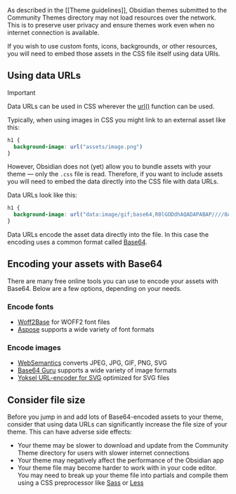 As described in the [[Theme guidelines]], Obsidian themes submitted to the Community Themes directory may not load resources over the network. This is to preserve user privacy and ensure themes work even when no internet connection is available.

If you wish to use custom fonts, icons, backgrounds, or other resources, you will need to embed those assets in the CSS file itself using data URIs.

## Using data URLs

> [!Important]
> Data URLs can be used in CSS wherever the [url()](https://developer.mozilla.org/en-US/docs/Web/CSS/url) function can be used.

Typically, when using images in CSS you might link to an external asset like this:

```css
h1 {
  background-image: url("assets/image.png")
}
```

However, Obsidian does not (yet) allow you to bundle assets with your theme — only the `.css` file is read. Therefore, if you want to include assets you will need to embed the data directly into the CSS file with data URLs.

Data URLs look like this: 

```css
h1 {
  background-image: url("data:image/gif;base64,R0lGODdhAQADAPABAP////8AACwAAAAAAQADAAACAgxQADs=")
}
```

Data URLs encode the asset data directly into the file. In this case the encoding uses a common format called [Base64](https://en.wikipedia.org/wiki/Base64).

## Encoding your assets with Base64

There are many free online tools you can use to encode your assets with Base64. Below are a few options, depending on your needs.

### Encode fonts

- [Woff2Base](https://hellogreg.github.io/woff2base/) for WOFF2 font files
- [Aspose](https://products.aspose.app/font/base64) supports a wide variety of font formats

### Encode images

- [WebSemantics](https://websemantics.uk/tools/image-to-data-uri-converter/) converts JPEG, JPG, GIF, PNG, SVG
- [Base64 Guru](https://base64.guru/converter/encode/image) supports a wide variety of image formats
- [Yoksel URL-encoder for SVG](https://yoksel.github.io/url-encoder/) optimized for SVG files

## Consider file size

Before you jump in and add lots of Base64-encoded assets to your theme, consider that using data URLs can significantly increase the file size of your theme. This can have adverse side effects:

- Your theme may be slower to download and update from the Community Theme directory for users with slower internet connections
- Your theme may negatively affect the performance of the Obsidian app
- Your theme file may become harder to work with in your code editor. You may need to break up your theme file into partials and compile them using a CSS preprocessor like [Sass](https://sass-lang.com/) or [Less](https://lesscss.org/)